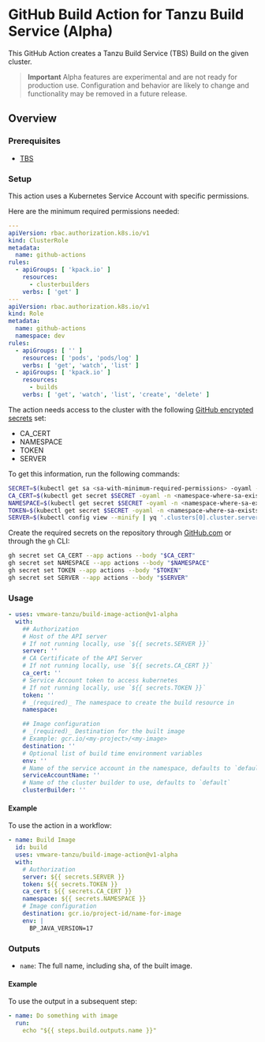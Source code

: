 # GitHub Build Action for Tanzu Build Service (Alpha)

This GitHub Action creates a Tanzu Build Service (TBS) Build on the given cluster.

> **Important** Alpha features are experimental and are not ready for production use. Configuration and behavior are
> likely to change and functionality may be removed in a future release.

## Overview

### Prerequisites
- [TBS](install-tbs.hbs.md) 


### Setup

This action uses a Kubernetes Service Account with specific permissions.

Here are the minimum required permissions needed:

```yaml
---
apiVersion: rbac.authorization.k8s.io/v1
kind: ClusterRole
metadata:
  name: github-actions
rules:
  - apiGroups: [ 'kpack.io' ]
    resources:
      - clusterbuilders
    verbs: [ 'get' ]
---
apiVersion: rbac.authorization.k8s.io/v1
kind: Role
metadata:
  name: github-actions
  namespace: dev
rules:
  - apiGroups: [ '' ]
    resources: [ 'pods', 'pods/log' ]
    verbs: [ 'get', 'watch', 'list' ]
  - apiGroups: [ 'kpack.io' ]
    resources:
      - builds
    verbs: [ 'get', 'watch', 'list', 'create', 'delete' ]
```

The action needs access to the cluster with the
following [GitHub encrypted secrets](https://docs.github.com/en/actions/security-guides/encrypted-secrets) set:
- CA_CERT
- NAMESPACE
- TOKEN
- SERVER

To get this information, run the following commands:

```bash
SECRET=$(kubectl get sa <sa-with-minimum-required-permissions> -oyaml -n <namespace-where-sa-exists> | yq '.secrets[0].name')
CA_CERT=$(kubectl get secret $SECRET -oyaml -n <namespace-where-sa-exists> | yq '.data."ca.crt"')
NAMESPACE=$(kubectl get secret $SECRET -oyaml -n <namespace-where-sa-exists> | ksd | yq .stringData.namespace)
TOKEN=$(kubectl get secret $SECRET -oyaml -n <namespace-where-sa-exists> | ksd | yq .stringData.token)
SERVER=$(kubectl config view --minify | yq '.clusters[0].cluster.server')
```

Create the required secrets on the repository
through [GitHub.com](https://docs.github.com/en/actions/security-guides/encrypted-secrets#creating-encrypted-secrets-for-a-repository)
or through the `gh` CLI:

```bash
gh secret set CA_CERT --app actions --body "$CA_CERT"
gh secret set NAMESPACE --app actions --body "$NAMESPACE"
gh secret set TOKEN --app actions --body "$TOKEN"
gh secret set SERVER --app actions --body "$SERVER"
```

### Usage

```yaml
- uses: vmware-tanzu/build-image-action@v1-alpha
  with:
    ## Authorization
    # Host of the API server
    # If not running locally, use `${{ secrets.SERVER }}`
    server: ''
    # CA Certificate of the API Server
    # If not running locally, use `${{ secrets.CA_CERT }}`
    ca_cert: ''
    # Service Account token to access kubernetes
    # If not running locally, use `${{ secrets.TOKEN }}`
    token: ''
    # _(required)_ The namespace to create the build resource in
    namespace:

    ## Image configuration
    # _(required)_ Destination for the built image
    # Example: gcr.io/<my-project>/<my-image>
    destination: ''
    # Optional list of build time environment variables
    env: ''
    # Name of the service account in the namespace, defaults to `default`
    serviceAccountName: ''
    # Name of the cluster builder to use, defaults to `default`
    clusterBuilder: ''
```

#### Example

To use the action in a workflow:

```yaml
- name: Build Image
  id: build
  uses: vmware-tanzu/build-image-action@v1-alpha
  with:
    # Authorization
    server: ${{ secrets.SERVER }}
    token: ${{ secrets.TOKEN }}
    ca_cert: ${{ secrets.CA_CERT }}
    namespace: ${{ secrets.NAMESPACE }}
    # Image configuration
    destination: gcr.io/project-id/name-for-image
    env: |
      BP_JAVA_VERSION=17
```

### Outputs

- `name`: The full name, including sha, of the built image.

#### Example

To use the output in a subsequent step:

```yaml
- name: Do something with image
  run:
    echo "${{ steps.build.outputs.name }}"
```
